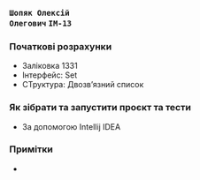 ### <code>Шопяк Олексій Олегович</code> <code>ІМ-13</code>

### Початкові розрахунки
- Заліковка 1331
- Інтерфейс: Set
- СТруктура: Двозв’язний список

### Як зібрати та запустити проєкт та тести
- За допомогою Intellij IDEA

### Примітки
-
